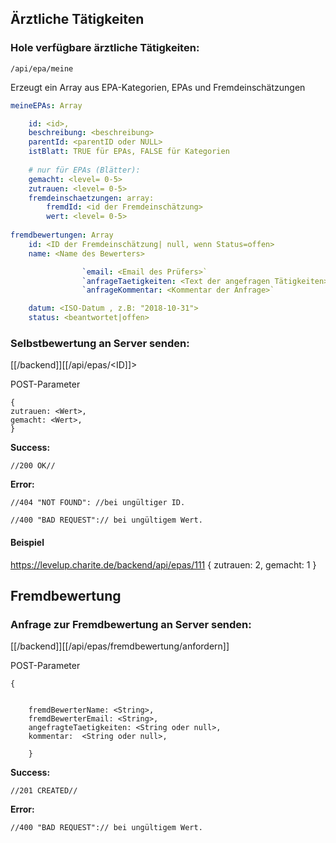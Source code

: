 ## Ärztliche Tätigkeiten 

### Hole verfügbare ärztliche Tätigkeiten: 
`/api/epa/meine`

Erzeugt ein Array aus EPA-Kategorien, EPAs und Fremdeinschätzungen
	
```yaml
meineEPAs: Array

	id: <id>,
	beschreibung: <beschreibung>
	parentId: <parentID oder NULL>
	istBlatt: TRUE für EPAs, FALSE für Kategorien
	
	# nur für EPAs (Blätter):
	gemacht: <level= 0-5>
	zutrauen: <level= 0-5>
	fremdeinschaetzungen: array:
		fremdId: <id der Fremdeinschätzung>
		wert: <level= 0-5>
	
fremdbewertungen: Array
	id: <ID der Fremdeinschätzung| null, wenn Status=offen>	
	name: <Name des Bewerters>

				`email: <Email des Prüfers>`
				`anfrageTaetigkeiten: <Text der angefragen Tätigkeiten>`
				`anfrageKommentar: <Kommentar der Anfrage>`

	datum: <ISO-Datum , z.B: "2018-10-31">
	status: <beantwortet|offen>
```

### Selbstbewertung an Server senden: 
[[/backend]][[/api/epas/<ID]]>

POST-Parameter

    {
    zutrauen: <Wert>,
    gemacht: <Wert>,
    }

**Success:** 

	//200 OK// 

**Error:** 

	//404 "NOT FOUND": //bei ungültiger ID.
	
	//400 "BAD REQUEST":// bei ungültigem Wert.


#### Beispiel 
https://levelup.charite.de/backend/api/epas/111
    {
	zutrauen: 2,
	gemacht: 1
	}

## Fremdbewertung 

### Anfrage zur Fremdbewertung an Server senden: 
[[/backend]][[/api/epas/fremdbewertung/anfordern]]

POST-Parameter
```
{

	
	fremdBewerterName: <String>,
	fremdBewerterEmail: <String>,
	angefragteTaetigkeiten: <String oder null>,
	kommentar:  <String oder null>,	
	
	}
```

**Success:** 

	//201 CREATED//

**Error:** 

	//400 "BAD REQUEST":// bei ungültigem Wert.

